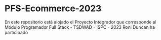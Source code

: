 # PFS-Ecommerce-2023
En este repositorio está alojado el Proyecto Integrador que corresponde al Módulo Programador Full Stack - TSDWAD - ISPC - 2023
Roni Duncan ha participado 
